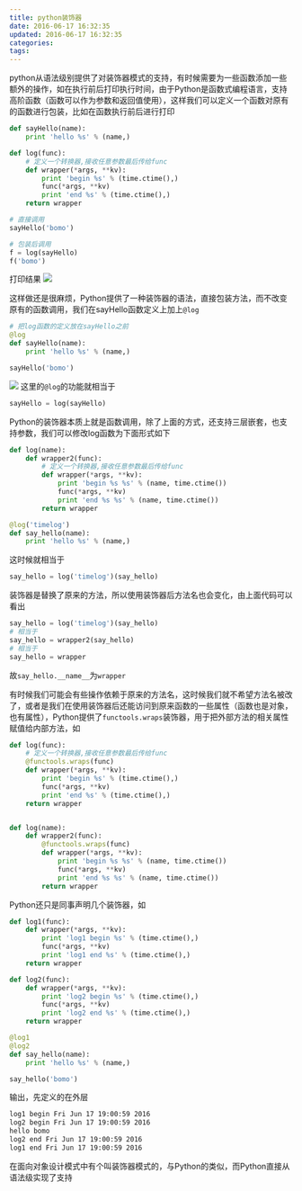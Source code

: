 ```yaml
---
title: python装饰器
date: 2016-06-17 16:32:35
updated: 2016-06-17 16:32:35
categories:
tags:
---
```


python从语法级别提供了对装饰器模式的支持，有时候需要为一些函数添加一些额外的操作，如在执行前后打印执行时间，由于Python是函数式编程语言，支持高阶函数（函数可以作为参数和返回值使用），这样我们可以定义一个函数对原有的函数进行包装，比如在函数执行前后进行打印

<!-- more -->

```python
def sayHello(name):
    print 'hello %s' % (name,)

def log(func):
    # 定义一个转换器,接收任意参数最后传给func
    def wrapper(*args, **kv):
        print 'begin %s' % (time.ctime(),)
        func(*args, **kv)
        print 'end %s' % (time.ctime(),)
    return wrapper

# 直接调用
sayHello('bomo')

# 包装后调用
f = log(sayHello)
f('bomo')
```
打印结果
![](http://7xqzvt.com1.z0.glb.clouddn.com/16-6-17/57647661.jpg)

这样做还是很麻烦，Python提供了一种装饰器的语法，直接包装方法，而不改变原有的函数调用，我们在sayHello函数定义上加上`@log`
```python
# 把log函数的定义放在sayHello之前
@log
def sayHello(name):
    print 'hello %s' % (name,)

sayHello('bomo')
```
![](http://7xqzvt.com1.z0.glb.clouddn.com/16-6-17/6205983.jpg)
这里的`@log`的功能就相当于
```python
sayHello = log(sayHello)
```

Python的装饰器本质上就是函数调用，除了上面的方式，还支持三层嵌套，也支持参数，我们可以修改log函数为下面形式如下
```python
def log(name):
    def wrapper2(func):
        # 定义一个转换器,接收任意参数最后传给func
        def wrapper(*args, **kv):
            print 'begin %s %s' % (name, time.ctime())
            func(*args, **kv)
            print 'end %s %s' % (name, time.ctime())
        return wrapper

@log('timelog')
def say_hello(name):
    print 'hello %s' % (name,)
```
这时候就相当于
```python
say_hello = log('timelog')(say_hello)
```

装饰器是替换了原来的方法，所以使用装饰器后方法名也会变化，由上面代码可以看出
```python
say_hello = log('timelog')(say_hello)
# 相当于
say_hello = wrapper2(say_hello)
# 相当于
say_hello = wrapper
```

故`say_hello.__name__`为`wrapper`

有时候我们可能会有些操作依赖于原来的方法名，这时候我们就不希望方法名被改了，或者是我们在使用装饰器后还能访问到原来函数的一些属性（函数也是对象，也有属性），Python提供了`functools.wraps`装饰器，用于把外部方法的相关属性赋值给内部方法，如
```python
def log(func):
    # 定义一个转换器,接收任意参数最后传给func
    @functools.wraps(func)
    def wrapper(*args, **kv):
        print 'begin %s' % (time.ctime(),)
        func(*args, **kv)
        print 'end %s' % (time.ctime(),)
    return wrapper


def log(name):
    def wrapper2(func):
        @functools.wraps(func)
        def wrapper(*args, **kv):
            print 'begin %s %s' % (name, time.ctime())
            func(*args, **kv)
            print 'end %s %s' % (name, time.ctime())
        return wrapper
```

Python还只是同事声明几个装饰器，如
```python
def log1(func):
    def wrapper(*args, **kv):
        print 'log1 begin %s' % (time.ctime(),)
        func(*args, **kv)
        print 'log1 end %s' % (time.ctime(),)
    return wrapper

def log2(func):
    def wrapper(*args, **kv):
        print 'log2 begin %s' % (time.ctime(),)
        func(*args, **kv)
        print 'log2 end %s' % (time.ctime(),)
    return wrapper

@log1
@log2
def say_hello(name):
    print 'hello %s' % (name,)

say_hello('bomo')
```
输出，先定义的在外层
```bash
log1 begin Fri Jun 17 19:00:59 2016
log2 begin Fri Jun 17 19:00:59 2016
hello bomo
log2 end Fri Jun 17 19:00:59 2016
log1 end Fri Jun 17 19:00:59 2016
```

在面向对象设计模式中有个叫装饰器模式的，与Python的类似，而Python直接从语法级实现了支持
